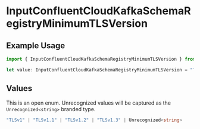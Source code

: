 # InputConfluentCloudKafkaSchemaRegistryMinimumTLSVersion

## Example Usage

```typescript
import { InputConfluentCloudKafkaSchemaRegistryMinimumTLSVersion } from "cribl-control-plane/models";

let value: InputConfluentCloudKafkaSchemaRegistryMinimumTLSVersion = "TLSv1.3";
```

## Values

This is an open enum. Unrecognized values will be captured as the `Unrecognized<string>` branded type.

```typescript
"TLSv1" | "TLSv1.1" | "TLSv1.2" | "TLSv1.3" | Unrecognized<string>
```